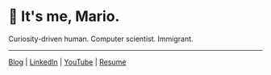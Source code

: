 
# 👋 It's me, Mario.

Curiosity-driven human. Computer scientist. Immigrant.

---

<a href="https://mariomenjr.com/blog">Blog</a>
 | 
<a href="https://www.linkedin.com/in/mariomenjr/">LinkedIn</a>
 | 
<a href="https://www.youtube.com/user/mariomenjr">YouTube</a>
 | 
<a href="https://go.mariomenjr.com/resume">Resume</a>
